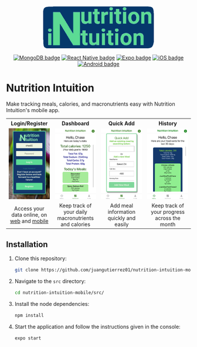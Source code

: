 <p align="center">
  <a href="https://github.com/juangutierrez01/nutrition-intuition-mobile/"><img src="./logo.png" alt="Nutrition Intuition logo" width="60%"></a>
</p>

<p align="center">
  <a href="/"><img src="https://img.shields.io/badge/MongoDB-4EA94B?logo=mongodb&logoColor=white" alt="MongoDB badge"></a>
  <a href="/"><img src="https://img.shields.io/badge/React_Native-20232A?logo=react&logoColor=61DAFB" alt="React Native badge"></a>
  <a href="/"><img src="https://img.shields.io/badge/Expo-000000?logo=expo&logoColor=61DAFB" alt="Expo badge"></a>
  <a href="/"><img src="https://img.shields.io/badge/iOS-999999?logo=apple&logoColor=white" alt="iOS badge"></a>
  <a href="/"><img src="https://img.shields.io/badge/Android-A4C639?logo=android&logoColor=white" alt="Android badge"></a>
</p>

# Nutrition Intuition

Make tracking meals, calories, and macronutrients easy with Nutrition Intuition's mobile app.

<table>
  <tr>
    <th>Login/Register</th>
    <th>Dashboard</th>
    <th>Quick Add</th>
    <th>History</th>
  </tr>
  <tr>
    <td width="25%"><img src="./login.png" /></td>
    <td width="25%"><img src="./dashboard.png" /></td>
    <td width="25%"><img src="./quickadd.png" /></td>
    <td width="25%"><img src="./history.png" /></td>
  </tr>
  <tr>
    <td align="center">Access your data online, on <a href="https://github.com/ThechasEE/NutritionIntuition">web</a> and <a href="https://github.com/juangutierrez01/nutrition-intuition-mobile">mobile</a></td>
    <td align="center">Keep track of your daily macronutrients and calories</td>
    <td align="center">Add meal information quickly and easily</td>
    <td align="center">Keep track of your progress across the month</td>
  </tr>
</table>

## Installation

1. Clone this repository:
   
    ```bash
    git clone https://github.com/juangutierrez01/nutrition-intuition-mobile/
    ```
    
2. Navigate to the `src` directory:

    ```bash
    cd nutrition-intuition-mobile/src/
    ```

3. Install the node dependencies:

    ```bash
    npm install
    ```

4. Start the application and follow the instructions given in the console:

    ```bash
    expo start
    ```
